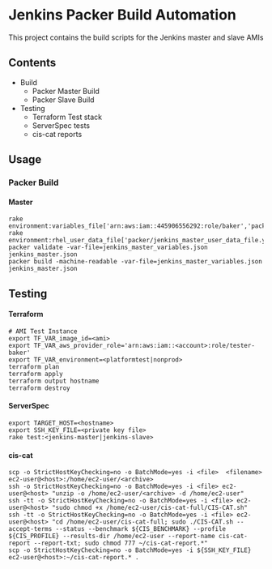# Jenkins Packer Build Automation
This project contains the build scripts for the Jenkins master and slave AMIs

## Contents
* Build
  * Packer Master Build
  * Packer Slave Build
* Testing
  * Terraform Test stack
  * ServerSpec tests
  * cis-cat reports

## Usage
### Packer Build
#### Master
```
rake environment:variables_file['arn:aws:iam::445906556292:role/baker','packer/jenkins_master_variables.json']
rake environment:rhel_user_data_file['packer/jenkins_master_user_data_file.yml','packer/jenkins_master_variables.json']
packer validate -var-file=jenkins_master_variables.json jenkins_master.json
packer build -machine-readable -var-file=jenkins_master_variables.json jenkins_master.json
```
## Testing
#### Terraform
```
# AMI Test Instance
export TF_VAR_image_id=<ami>
export TF_VAR_aws_provider_role='arn:aws:iam::<account>:role/tester-baker'
export TF_VAR_environment=<platformtest|nonprod>
terraform plan
terraform apply
terraform output hostname
terraform destroy
```
#### ServerSpec
```
export TARGET_HOST=<hostname>
export SSH_KEY_FILE=<private key file>
rake test:<jenkins-master|jenkins-slave>
```
#### cis-cat
```
scp -o StrictHostKeyChecking=no -o BatchMode=yes -i <file>  <filename> ec2-user@<host>:/home/ec2-user/<archive>
ssh -o StrictHostKeyChecking=no -o BatchMode=yes -i <file> ec2-user@<host> "unzip -o /home/ec2-user/<archive> -d /home/ec2-user"
ssh -tt -o StrictHostKeyChecking=no -o BatchMode=yes -i <file> ec2-user@<host> "sudo chmod +x /home/ec2-user/cis-cat-full/CIS-CAT.sh"
ssh -tt -o StrictHostKeyChecking=no -o BatchMode=yes -i <file> ec2-user@<host> "cd /home/ec2-user/cis-cat-full; sudo ./CIS-CAT.sh --accept-terms --status --benchmark ${CIS_BENCHMARK} --profile ${CIS_PROFILE} --results-dir /home/ec2-user --report-name cis-cat-report --report-txt; sudo chmod 777 ~/cis-cat-report.*"
scp -o StrictHostKeyChecking=no -o BatchMode=yes -i ${SSH_KEY_FILE} ec2-user@<host>:~/cis-cat-report.* .
```
